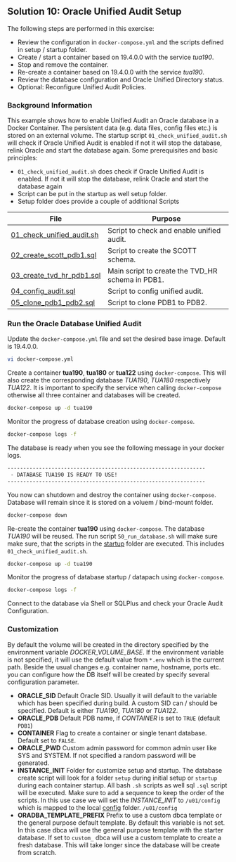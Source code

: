 ## Solution 10: Oracle Unified Audit Setup

The following steps are performed in this exercise:

- Review the configuration in `docker-compose.yml` and the scripts defined in setup / startup folder.
- Create / start a container based on 19.4.0.0 with the service *tua190*.
- Stop and remove the container.
- Re-create a container based on 19.4.0.0 with the service *tua190*.
- Review the database configuration and Oracle Unified Directory status.
- Optional: Reconfigure Unified Audit Policies.

<!-- Stuff between the <div class="notes"> will be rendered as pptx slide notes -->

<div class="nonotes">

### Background Information

This example shows how to enable Unified Audit an Oracle database in a Docker Container. The persistent data (e.g. data files, config files etc.) is stored on an external volume. The startup script `01_check_unified_audit.sh` will check if Oracle Unified Audit is enabled if not it will stop the database, relink Oracle and start the database again. Some prerequisites and basic principles:

- `01_check_unified_audit.sh` does check if Oracle Unified Audit is enabled. If not it will stop the database, relink Oracle and start the database again
- Script can be put in the startup as well setup folder.
- Setup folder does provide a couple of additional Scripts

| File                                                   | Purpose                                          |
|--------------------------------------------------------|--------------------------------------------------|
| [01_check_unified_audit.sh](01_check_unified_audit.sh) | Script to check and enable unified audit.        |
| [02_create_scott_pdb1.sql](02_create_scott_pdb1.sql)   | Script to create the SCOTT schema.               |
| [03_create_tvd_hr_pdb1.sql](03_create_tvd_hr_pdb1.sql) | Main script to create the TVD_HR schema in PDB1. |
| [04_config_audit.sql](04_config_audit.sql)             | Script to config unified audit.                  |
| [05_clone_pdb1_pdb2.sql](05_clone_pdb1_pdb2.sql)       | Script to clone PDB1 to PDB2.                    |

### Run the Oracle Database Unified Audit 

Update the `docker-compose.yml` file and set the desired base image. Default is 19.4.0.0.

```bash
vi docker-compose.yml
```

Create a container **tua190**, **tua180** or **tua122** using `docker-compose`. This will also create the corresponding database *TUA190*, *TUA180* respectively *TUA122*. It is important to specify the service when calling `docker-compose` otherwise all three container and databases will be created.

```bash
docker-compose up -d tua190
```

Monitor the progress of database creation using `docker-compose`.

```bash
docker-compose logs -f
```

The database is ready when you see the following message in your docker logs.

```bash
---------------------------------------------------------------
 - DATABASE TUA190 IS READY TO USE!
---------------------------------------------------------------
```

You now can shutdown and destroy the container using `docker-compose`. Database will remain since it is stored on a voluem / bind-mount folder.

```bash
docker-compose down
```

Re-create the container **tua190** using `docker-compose`. The database *TUA190* will be reused. The run script `50_run_database.sh` will make sure make sure, that the scripts in the [startup](config/startup) folder are executed. This includes `01_check_unified_audit.sh`.

```bash
docker-compose up -d tua190
```

Monitor the progress of database startup / datapach using `docker-compose`.

```bash
docker-compose logs -f
```

Connect to the database via Shell or SQLPlus and check your Oracle Audit Configuration.

### Customization

By default the volume will be created in the directory specified by the environment variable *DOCKER_VOLUME_BASE*. If the environment variable is not specified, it will use the default value from ``*.env`` which is the current path. Beside the usual changes e.g. container name, hostname, ports etc. you can configure how the DB itself will be created by specify several configuration parameter.

- **ORACLE_SID** Default Oracle SID. Usually it will default to the variable which has been specified during build. A custom SID can / should be specified. Default is either *TUA190*, *TUA180* or *TUA122*.
- **ORACLE_PDB** Default PDB name, if *CONTAINER* is set to `TRUE` (default `PDB1`)
- **CONTAINER** Flag to create a container or single tenant database. Default set to `FALSE`.
- **ORACLE_PWD** Custom admin password for common admin user like SYS and SYSTEM. If not specified a random password will be generated.
- **INSTANCE_INIT** Folder for customize setup and startup. The database create script will look for a folder `setup` during initial setup or `startup` during each container startup. All bash `.sh` scripts as well sql `.sql`  script will be executed. Make sure to add a sequence to keep the order of the scripts. In this use case we will set the *INSTANCE_INIT* to `/u01/config` which is mapped to the local [config](config) folder. `/u01/config`  
- **ORADBA_TEMPLATE_PREFIX** Prefix to use a custom dbca template or the general purpose default template. By default this variable is not set. In this case dbca will use the general purpose template with the starter database. If set to `custom_` dbca will use a custom template to create a fresh database. This will take longer since the database will be create from scratch.

</div>
